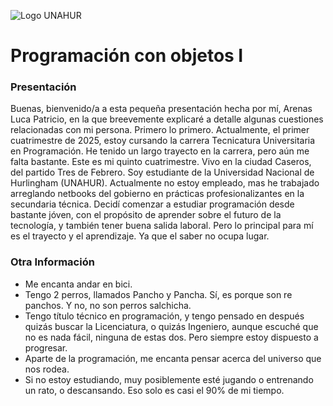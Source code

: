 ![Logo UNAHUR](./UNAHUR.png)

# Programación con objetos I

### Presentación
Buenas, bienvenido/a a esta pequeña presentación hecha por mí, Arenas Luca Patricio, en la que breevemente explicaré a detalle algunas cuestiones relacionadas con mi persona.
Primero lo primero. Actualmente, el primer cuatrimestre de 2025, estoy cursando la carrera Tecnicatura Universitaria en Programación. He tenido un largo trayecto en la carrera, pero aún me falta bastante. Este es mi quinto cuatrimestre.
Vivo en la ciudad Caseros, del partido Tres de Febrero. Soy estudiante de la Universidad Nacional de Hurlingham (UNAHUR). Actualmente no estoy empleado, mas he trabajado arreglando netbooks del gobierno en prácticas profesionalizantes en la secundaria técnica.
Decidí comenzar a estudiar programación desde bastante jóven, con el propósito de aprender sobre el futuro de la tecnología, y también tener buena salida laboral. Pero lo principal para mí es el trayecto y el aprendizaje. Ya que el saber no ocupa lugar.


### Otra Información
- Me encanta andar en bici.
- Tengo 2 perros, llamados Pancho y Pancha. Sí, es porque son re panchos. Y no, no son perros salchicha.
- Tengo título técnico en programación, y tengo pensado en después quizás buscar la Licenciatura, o quizás Ingeniero, aunque escuché que no es nada fácil, ninguna de estas dos. Pero siempre estoy dispuesto a progresar.
- Aparte de la programación, me encanta pensar acerca del universo que nos rodea.
- Si no estoy estudiando, muy posiblemente esté jugando o entrenando un rato, o descansando. Eso solo es casi el 90% de mi tiempo.
